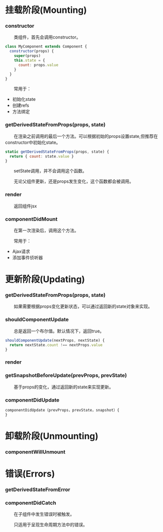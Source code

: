 # 挂载阶段(Mounting)
### constructor
&emsp;&emsp;类组件，首先会调用constructor。
```jsx
class MyComponent extends Component {
  constructor(props) {
    super(props)
    this.state = {
      count: props.value
    }
  }
}
```

&emsp;&emsp;常用于：
* 初始化state
* 创建refs
* 方法绑定

### getDerivedStateFromProps(props, state)
&emsp;&emsp;在渲染之前调用的最后一个方法。可以根据初始的props设置state,但推荐在constructor中初始化state。
```jsx
static getDerivedStateFromProps(props, state) {
  return { count: state.value }
}
```
&emsp;&emsp;setState调用，并不会调用这个函数。

&emsp;&emsp;无论父组件更新，还是props发生变化，这个函数都会被调用。

### render
&emsp;&emsp;返回组件jsx

### componentDidMount
&emsp;&emsp;在第一次渲染后，调用这个方法。

&emsp;&emsp;常用于：
* Ajax请求
* 添加事件侦听器


# 更新阶段(Updating)

### getDerivedStateFromProps(props, state)
&emsp;&emsp;如果需要根据props变化更新状态，可以通过返回新的state对象来实现。

### shouldComponentUpdate
&emsp;&emsp;总是返回一个布尔值。默认情况下，返回true。
```jsx
shouldComponentUpdate(nextProps, nextState) {
  return nextState.count !== nextProps.value
}
```

### render

### getSnapshotBeforeUpdate(prevProps, prevState)
&emsp;&emsp;基于props的变化，通过返回新的state来实现更新。

### componentDidUpdate
```jsx
componentDidUpdate（prevProps，prevState，snapshot）{ 
}
```

# 卸载阶段(Unmounting)
### componentWillUnmount


# 错误(Errors)
### getDerivedStateFromError

### componentDidCatch
&emsp;&emsp;在子组件中发生错误时被触发。

&emsp;&emsp;只适用于呈现生命周期方法中的错误。
